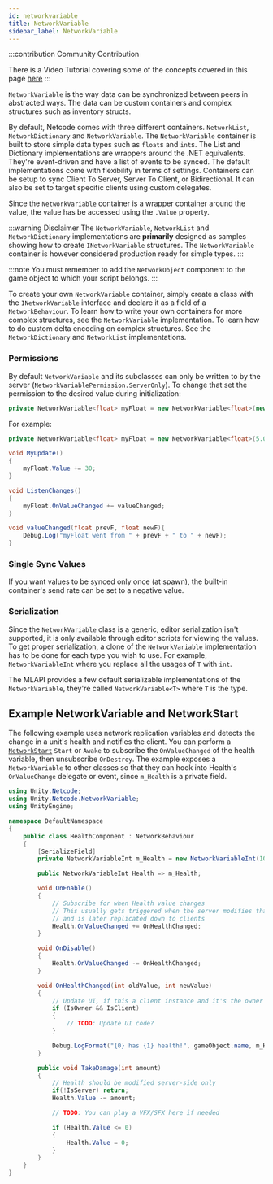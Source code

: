 ```yaml
---
id: networkvariable
title: NetworkVariable
sidebar_label: NetworkVariable
---
```


:::contribution Community Contribution

There is a  Video Tutorial covering some of the concepts covered in this page [here](../learn/dapper/networkvariables.md)
:::

`NetworkVariable` is the way data can be synchronized between peers in abstracted ways. The data can be custom containers and complex structures such as inventory structs.

By default, Netcode comes with three different containers. `NetworkList`, `NetworkDictionary` and `NetworkVariable`. The `NetworkVariable` container is built to store simple data types such as `float`s and `int`s. The List and Dictionary implementations are wrappers around the .NET equivalents. They're event-driven and have a list of events to be synced. The default implementations come with flexibility in terms of settings. Containers can be setup to sync Client To Server, Server To Client, or Bidirectional. It can also be set to target specific clients using custom delegates.

Since the `NetworkVariable` container is a wrapper container around the value, the value has be accessed using the `.Value` property.

:::warning Disclaimer
The `NetworkVariable`, `NetworkList` and `NetworkDictionary` implementations are **primarily** designed as samples showing how to create `INetworkVariable` structures. The `NetworkVariable` container is however considered production ready for simple types.
:::

:::note
You must remember to add the `NetworkObject` component to the game object to which your script belongs.
:::

To create your own `NetworkVariable` container, simply create a class with the `INetworkVariable` interface and declare it as a field of a `NetworkBehaviour`. To learn how to write your own containers for more complex structures, see the `NetworkVariable` implementation. To learn how to do custom delta encoding on complex structures. See the `NetworkDictionary` and `NetworkList` implementations.

### Permissions
By default `NetworkVariable` and its subclasses can only be written to by the server (`NetworkVariablePermission.ServerOnly`). To change that set the permission to the desired value during initialization:

```csharp
private NetworkVariable<float> myFloat = new NetworkVariable<float>(new NetworkVariableSettings {WritePermission = NetworkVariablePermission.OwnerOnly}, 5);
```

For example:

```csharp
private NetworkVariable<float> myFloat = new NetworkVariable<float>(5.0f);

void MyUpdate()
{
    myFloat.Value += 30;
}

void ListenChanges()
{
    myFloat.OnValueChanged += valueChanged;
}

void valueChanged(float prevF, float newF){
    Debug.Log("myFloat went from " + prevF + " to " + newF);
}
```

### Single Sync Values
If you want values to be synced only once (at spawn), the built-in container's send rate can be set to a negative value.

### Serialization
Since the `NetworkVariable` class is a generic, editor serialization isn't supported, it is only available through editor scripts for viewing the values. To get proper serialization, a clone of the `NetworkVariable` implementation has to be done for each type you wish to use. For example, `NetworkVariableInt` where you replace all the usages of `T` with `int`.

The MLAPI provides a few default serializable implementations of the `NetworkVariable`, they're called `NetworkVariable<T>` where `T` is the type.

## Example NetworkVariable and NetworkStart

The following example uses network replication variables and detects the change in a unit's health and notifies the client. You can perform a [`NetworkStart`](networkbehaviour.md) `Start` or `Awake` to subscribe the `OnValueChanged` of the health variable, then unsubscribe `OnDestroy`. The example exposes a `NetworkVariable` to other classes so that they can hook into Health's `OnValueChange` delegate or event, since `m_Health` is a private field.

```csharp
using Unity.Netcode;
using Unity.Netcode.NetworkVariable;
using UnityEngine;

namespace DefaultNamespace
{
    public class HealthComponent : NetworkBehaviour
    {
        [SerializeField]
        private NetworkVariableInt m_Health = new NetworkVariableInt(100);

        public NetworkVariableInt Health => m_Health;

        void OnEnable()
        {
            // Subscribe for when Health value changes
            // This usually gets triggered when the server modifies that variable
            // and is later replicated down to clients
            Health.OnValueChanged += OnHealthChanged;
        }

        void OnDisable()
        {
            Health.OnValueChanged -= OnHealthChanged;
        }

        void OnHealthChanged(int oldValue, int newValue)
        {
            // Update UI, if this a client instance and it's the owner of the object
            if (IsOwner && IsClient)
            {
                // TODO: Update UI code?
            }

            Debug.LogFormat("{0} has {1} health!", gameObject.name, m_Health.Value);
        }

        public void TakeDamage(int amount)
        {
            // Health should be modified server-side only
            if(!IsServer) return;
            Health.Value -= amount;

            // TODO: You can play a VFX/SFX here if needed

            if (Health.Value <= 0)
            {
                Health.Value = 0;
            }
        }
    }
}
```
